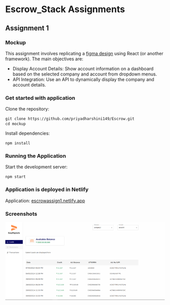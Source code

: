# Escrow_Stack Assignments
## Assignment 1
### Mockup

This assignment involves replicating a [figma design](https://www.figma.com/design/KG0oTPovCJG73nGdtTP9yZ/load?t=TQTVgxAIuI0rhlS8-0) using React (or another framework). The main objectives are:

- Display Account Details: Show account information on a dashboard based on the selected company and account from dropdown menus.
- API Integration: Use an API to dynamically display the company and account details.

### Get started with application

Clone the repository:

```
git clone https://github.com/priyadharshini149/Escrow.git
cd mockup
```

Install dependencies:

```
npm install
```

### Running the Application

Start the development server:

```
npm start
```

### Application is deployed in Netlify

Application: [escrowassign1.netlify.app](https://escrowassign1.netlify.app/)

### Screenshots
![alt text](./mockup/public/image.png)